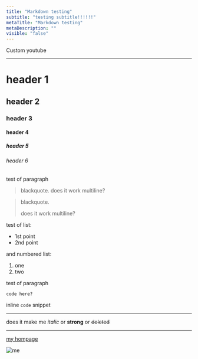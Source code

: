```yaml
---
title: "Markdown testing"
subtitle: "testing subtitle!!!!!!"
metaTitle: "Markdown testing"
metaDescription: ""
visible: "false"
---
```


Custom youtube 
<YouTube id='_qwLHlVjRyw'/>

---

# header 1
## header 2
### header 3
#### header 4
##### header 5
###### header 6

test of paragraph

> blackquote. 
> does it work multiline?

> blackquote. 
> 
> does it work multiline?

test of list:

- 1st point
- 2nd point

and numbered list:

1. one
2. two

test of paragraph

```
code here?
```

inline `code` snippet

---

does it make me _italic_ or **strong** or ~~deleted~~ 

***

[my hompage](https://zentala.io)

![me](https://zentala.io/pawel-zentala-scaled.6e896144.jpg)